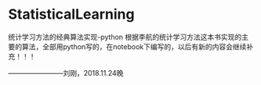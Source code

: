 # StatisticalLearning
统计学习方法的经典算法实现-python
根据李航的统计学习方法这本书实现的主要的算法，全部用python写的，在notebook下编写的，以后有新的内容会继续补充！！！

————————刘刚，2018.11.24晚
